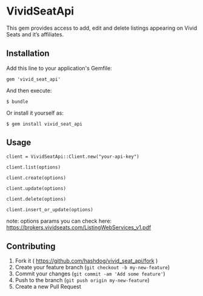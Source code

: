 # VividSeatApi

This gem provides access to add, edit and delete listings appearing on Vivid Seats and it’s affiliates.

## Installation

Add this line to your application's Gemfile:

    gem 'vivid_seat_api'

And then execute:

    $ bundle

Or install it yourself as:

    $ gem install vivid_seat_api

## Usage

    client = VividSeatApi::Client.new("your-api-key")

    client.list(options)

    client.create(options)

    client.update(options)

    client.delete(options)

    client.insert_or_update(options)

note: options params you can check here: https://brokers.vividseats.com/ListingWebServices_v1.pdf

## Contributing

1. Fork it ( https://github.com/hashdog/vivid_seat_api/fork )
2. Create your feature branch (`git checkout -b my-new-feature`)
3. Commit your changes (`git commit -am 'Add some feature'`)
4. Push to the branch (`git push origin my-new-feature`)
5. Create a new Pull Request
